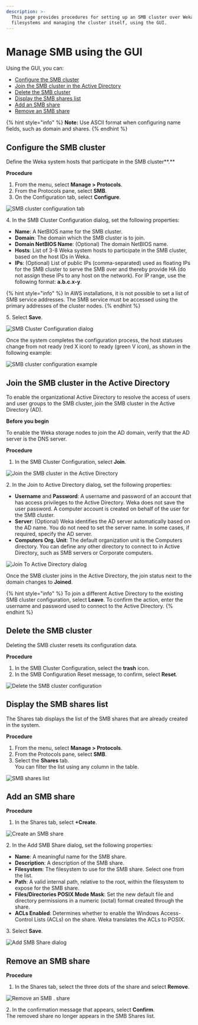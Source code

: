 ```yaml
---
description: >-
  This page provides procedures for setting up an SMB cluster over Weka
  filesystems and managing the cluster itself, using the GUI.
---
```


# Manage SMB using the GUI

Using the GUI, you can:

* [Configure the SMB cluster](smb-management-using-the-gui.md#configure-an-smb-cluster)
* [Join the SMB cluster in the Active Directory](smb-management-using-the-gui.md#join-the-smb-cluster-in-an-active-directory)
* [Delete the SMB cluster](smb-management-using-the-gui.md#delete-an-smb-cluster)
* [Display the SMB shares list](smb-management-using-the-gui.md#list-smb-shares)
* [Add an SMB share](smb-management-using-the-gui.md#add-an-smb-share)
* [Remove an SMB share](smb-management-using-the-gui.md#remove-an-smb-share)

{% hint style="info" %}
**Note:** Use ASCII format when configuring name fields, such as domain and shares.
{% endhint %}

## **Configure the SMB cluster**

Define the Weka system hosts that participate in the SMB cluster**.**

**Procedure**

1. From the menu, select **Manage > Protocols**.
2. From the Protocols pane, select **SMB**.
3. On the Configuration tab, select **Configure**.

![SMB cluster configuration tab](../../.gitbook/assets/wmng\_smb\_configure\_button.png)

4\. In the SMB Cluster Configuration dialog, set the following properties:

* **Name**: A NetBIOS name for the SMB cluster.
* **Domain**: The domain which the SMB cluster is to join.
* **Domain NetBIOS Name**: (Optional) The domain NetBIOS name.
* **Hosts**: List of 3-8 Weka system hosts to participate in the SMB cluster, based on the host IDs in Weka.
* **IPs**: (Optional) List of public IPs (comma-separated) used as floating IPs for the SMB cluster to serve the SMB over and thereby provide HA (do not assign these IPs to any host on the network). For IP range, use the following format: **a.b.c.x-y**.

{% hint style="info" %}
In AWS installations, it is not possible to set a list of SMB service addresses. The SMB service must be accessed using the primary addresses of the cluster nodes.
{% endhint %}

5\. Select **Save**.

![SMB Cluster Configuration dialog](../../.gitbook/assets/wmng\_smb\_configure\_dialog.gif)

Once the system completes the configuration process, the host statuses change from not ready (red X icon) to ready (green V icon), as shown in the following example:

![SMB cluster configuration example](../../.gitbook/assets/wmng\_smb\_configure\_result.png)

## Join the SMB cluster in the Active Directory

To enable the organizational Active Directory to resolve the access of users and user groups to the SMB cluster, join the SMB cluster in the Active Directory (AD).

**Before you begin**

To enable the Weka storage nodes to join the AD domain, verify that the AD server is the DNS server.&#x20;

**Procedure**

1. In the SMB Cluster Configuration, select **Join**.

![Join the SMB cluster in the Active Directory](../../.gitbook/assets/wmng\_smb\_join\_ad\_button.png)



2\. In the Join to Active Directory dialog, set the following properties:

* **Username** and **Password**: A username and password of an account that has access privileges to the Active Directory. Weka does not save the user password. A computer account is created on behalf of the user for the SMB cluster.
* **Server**: (Optional) Weka identifies the AD server automatically based on the AD name. You do not need to set the server name. In some cases, if required, specify the AD server.
* **Computers Org. Unit**: The default organization unit is the Computers directory. You can define any other directory to connect to in Active Directory, such as SMB servers or Corporate computers.

![Join To Active Directory dialog](../../.gitbook/assets/wmng\_smb\_join\_ad\_dialog.png)

Once the SMB cluster joins in the Active Directory, the join status next to the domain changes to **Joined**.

{% hint style="info" %}
To join a different Active Directory to the existing SMB cluster configuration, select **Leave**. To confirm the action, enter the username and password used to connect to the Active Directory.
{% endhint %}

## Delete the SMB cluster

Deleting the SMB cluster resets its configuration data.

**Procedure**

1. In the SMB Cluster Configuration, select the **trash** icon.
2. In the SMB Configuration Reset message, to confirm, select **Reset**.

![Delete the SMB cluster configuration](../../.gitbook/assets/wmng\_smb\_cluster\_remove.png)

## **Display the SMB shares list**

The Shares tab displays the list of the SMB shares that are already created in the system.&#x20;

**Procedure**

1. From the menu, select **Manage > Protocols**.
2. From the Protocols pane, select **SMB**.
3. Select the **Shares** tab.\
   You can filter the list using any column in the table.

![SMB shares list](../../.gitbook/assets/wmng\_smb\_list\_shares.png)

## Add an SMB share

**Procedure**

1. In the Shares tab, select **+Create**.

![Create an SMB share](../../.gitbook/assets/wmng\_smb\_share\_create\_button.png)

2\. In the Add SMB Share dialog, set the following properties:

* **Name**: A meaningful name for the SMB share.&#x20;
* **Description**: A description of the SMB share.&#x20;
* **Filesystem**: The filesystem to use for the SMB share. Select one from the list.
* **Path**: A valid internal path, relative to the root, within the filesystem to expose for the SMB share.
* **Files/Directories POSIX Mode Mask**: Set the new default file and directory permissions in a numeric (octal) format created through the share.
* **ACLs Enabled**: Determines whether to enable the Windows Access-Control Lists (ACLs) on the share. Weka translates the ACLs to POSIX.

3\. Select **Save**.

![Add SMB Share dialog](../../.gitbook/assets/wmng\_smb\_share\_add\_dialog.png)

## Remove an SMB share

**Procedure**

1. In the Shares tab, select the three dots of the share and select **Remove**.

![Remove an SMB . share](../../.gitbook/assets/wmng\_smb\_share\_remove.png)

2\. In the confirmation message that appears, select **Confirm**.\
&#x20;   The removed share no longer appears in the SMB Shares list.
